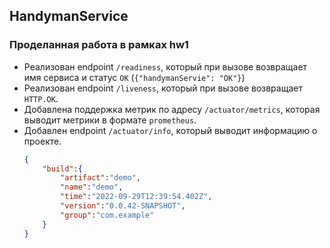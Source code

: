 ## HandymanService


### Проделанная работа в рамках hw1
* Реализован endpoint `/readiness`, который при вызове возвращает имя сервиса и статус `OK` (`{"handymanServie": "OK"}`)
* Реализован endpoint `/liveness`, который при вызове возвращает `HTTP.OK`.
* Добавлена поддержка метрик по адресу `/actuator/metrics`, которая выводит метрики в формате `prometheus`.
* Добавлен endpoint `/actuator/info`, который выводит информацию о проекте.
   ```json
   {
       "build":{
           "artifact":"demo",
           "name":"demo",
           "time":"2022-09-29T12:39:54.402Z",
           "version":"0.0.42-SNAPSHOT",
           "group":"com.example"
       }
   }
   ``` 